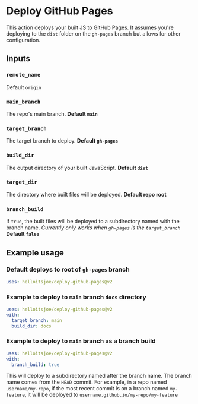 # Deploy GitHub Pages

This action deploys your built JS to GitHub Pages. It assumes you're deploying
to the `dist` folder on the `gh-pages` branch but allows for other
configuration.

## Inputs

### `remote_name`

Default `origin`

### `main_branch`

The repo's main branch. **Default `main`**

### `target_branch`

The target branch to deploy. **Default `gh-pages`**

### `build_dir`

The output directory of your built JavaScript. **Default `dist`**

### `target_dir`

The directory where built files will be deployed. **Default repo root**

### `branch_build`

If `true`, the built files will be deployed to a subdirectory named with the
branch name. _Currently only works when `gh-pages` is the `target_branch`_
**Default `false`**

<!-- ### `github_token`

**REQUIRED** Your GitHub token, available in workflow as
`${{ secrets.GITHUB_TOKEN }}` -->

## Example usage

### Default deploys to root of `gh-pages` branch

```yml
uses: helloitsjoe/deploy-github-pages@v2
```

### Example to deploy to `main` branch `docs` directory

```yml
uses: helloitsjoe/deploy-github-pages@v2
with:
  target_branch: main
  build_dir: docs
```

### Example to deploy to `main` branch as a branch build

```yml
uses: helloitsjoe/deploy-github-pages@v2
with:
  branch_build: true
```

This will deploy to a subdirectory named after the branch name. The branch name
comes from the `HEAD` commit. For example, in a repo named `username/my-repo`,
if the most recent commit is on a branch named `my-feature`, it will be deployed
to `username.github.io/my-repo/my-feature`
